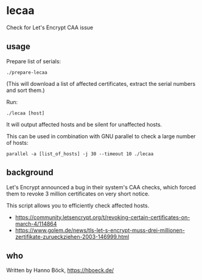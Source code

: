 # lecaa
Check for Let's Encrypt CAA issue

usage
-----

Prepare list of serials:

    ./prepare-lecaa

(This will download a list of affected certificates, extract the
serial numbers and sort them.)

Run:

    ./lecaa [host]

It will output affected hosts and be silent for unaffected hosts.

This can be used in combination with GNU parallel to check a large
number of hosts:

    parallel -a [list_of_hosts] -j 30 --timeout 10 ./lecaa

background
----------

Let's Encrypt announced a bug in their system's CAA checks, which forced
them to revoke 3 million certificates on very short notice.

This script allows you to efficiently check affected hosts.

* https://community.letsencrypt.org/t/revoking-certain-certificates-on-march-4/114864
* https://www.golem.de/news/tls-let-s-encrypt-muss-drei-millionen-zertifikate-zurueckziehen-2003-146999.html

who
---

Written by Hanno Böck, https://hboeck.de/
